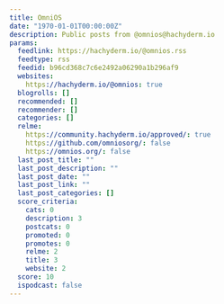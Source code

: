 ```yaml
---
title: OmniOS
date: "1970-01-01T00:00:00Z"
description: Public posts from @omnios@hachyderm.io
params:
  feedlink: https://hachyderm.io/@omnios.rss
  feedtype: rss
  feedid: b96cd368c7c6e2492a06290a1b296af9
  websites:
    https://hachyderm.io/@omnios: true
  blogrolls: []
  recommended: []
  recommender: []
  categories: []
  relme:
    https://community.hachyderm.io/approved/: true
    https://github.com/omniosorg/: false
    https://omnios.org/: false
  last_post_title: ""
  last_post_description: ""
  last_post_date: ""
  last_post_link: ""
  last_post_categories: []
  score_criteria:
    cats: 0
    description: 3
    postcats: 0
    promoted: 0
    promotes: 0
    relme: 2
    title: 3
    website: 2
  score: 10
  ispodcast: false
---
```

